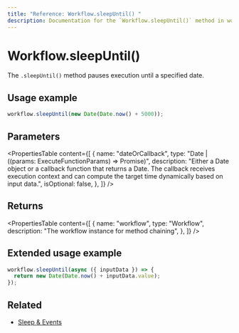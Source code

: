 ```yaml
---
title: "Reference: Workflow.sleepUntil() "
description: Documentation for the `Workflow.sleepUntil()` method in workflows, which pauses execution until a specified date.
---
```


# Workflow.sleepUntil()

The `.sleepUntil()` method pauses execution until a specified date.

## Usage example

```typescript copy
workflow.sleepUntil(new Date(Date.now() + 5000));
```

## Parameters

<PropertiesTable
  content={[
    {
      name: "dateOrCallback",
      type: "Date | ((params: ExecuteFunctionParams) => Promise<Date>)",
      description: "Either a Date object or a callback function that returns a Date. The callback receives execution context and can compute the target time dynamically based on input data.",
      isOptional: false,
    },
  ]}
/>

## Returns

<PropertiesTable
  content={[
    {
      name: "workflow",
      type: "Workflow",
      description: "The workflow instance for method chaining",
    },
  ]}
/>

## Extended usage example

```typescript showLineNumbers copy
workflow.sleepUntil(async ({ inputData }) => {
  return new Date(Date.now() + inputData.value);
});
```

## Related

- [Sleep & Events](../../../docs/workflows/pausing-execution.md)

